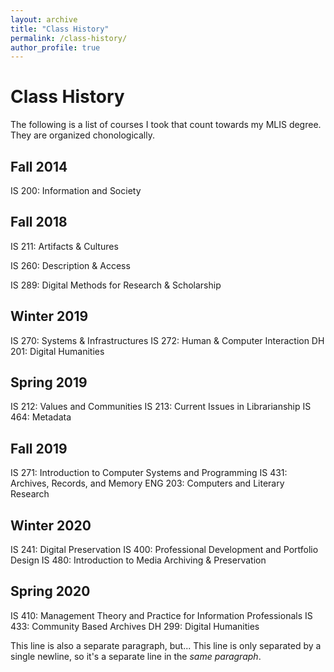 ```yaml
---
layout: archive
title: "Class History"
permalink: /class-history/
author_profile: true
---
```


Class History
======

The following is a list of courses I took that count towards my MLIS degree. They are organized chonologically. 

Fall 2014
------

IS 200:	Information and Society

Fall 2018
------

IS 211:	Artifacts & Cultures

IS 260:	Description & Access

IS 289:	Digital Methods for Research & Scholarship

Winter 2019
------

IS 270:	Systems & Infrastructures
IS 272:	Human & Computer Interaction
DH 201:	Digital Humanities

Spring 2019
------

IS 212:	Values and Communities
IS 213:	Current Issues in Librarianship
IS 464:	Metadata

Fall 2019
------

IS 271:	Introduction to Computer Systems and Programming
IS 431:	Archives, Records, and Memory
ENG 203:	Computers and Literary Research

Winter 2020
------

IS 241:	Digital Preservation
IS 400:	Professional Development and Portfolio Design
IS 480:	Introduction to Media Archiving & Preservation

Spring 2020
------

IS 410:	Management Theory and Practice for Information Professionals
IS 433:	Community Based Archives
DH 299:	Digital Humanities

This line is also a separate paragraph, but...
This line is only separated by a single newline, so it's a separate line in the *same paragraph*.
